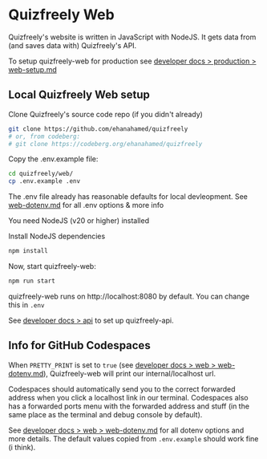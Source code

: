 # Quizfreely Web

Quizfreely's website is written in JavaScript with NodeJS. It gets data from (and saves data with) Quizfreely's API.

To setup quizfreely-web for production see [developer docs > production > web-setup.md](../production/web-setup.md)

## Local Quizfreely Web setup

Clone Quizfreely's source code repo (if you didn't already)
```sh
git clone https://github.com/ehanahamed/quizfreely
# or, from codeberg:
# git clone https://codeberg.org/ehanahamed/quizfreely
```

Copy the .env.example file:
```sh
cd quizfreely/web/
cp .env.example .env
```

The .env file already has reasonable defaults for local devleopment. See [web-dotenv.md](./web-dotenv.md) for all .env options & more info

You need NodeJS (v20 or higher) installed

Install NodeJS dependencies
```sh
npm install
```

Now, start quizfreely-web:
```sh
npm run start
```

quizfreely-web runs on http://localhost:8080 by default. You can change this in `.env`

See [developer docs > api](../api/README.md) to set up quizfreely-api.

## Info for GitHub Codespaces

When `PRETTY_PRINT` is set to `true` (see [developer docs > web > web-dotenv.md](./web-dotenv.md)), Quizfreely-web will print our internal/localhost url.

Codespaces should automatically send you to the correct forwarded address when you click a localhost link in our terminal. Codespaces also has a forwarded ports menu with the forwarded address and stuff (in the same place as the terminal and debug console by default).

See [developer docs > web > web-dotenv.md](./web-dotenv.md) for all dotenv options and more details. The default values copied from `.env.example` should work fine (i think).
